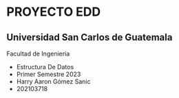 # PROYECTO EDD
## Universidad San Carlos de Guatemala

Facultad de Ingenieria
- Estructura De Datos
- Primer Semestre 2023
- Harry Aaron Gómez Sanic
- 202103718